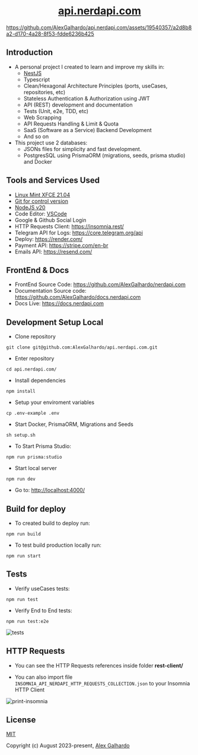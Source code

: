 <div align="center">
 <h1 align="center"><a href="https://api.nerdapi.com/" target="_blank">api.nerdapi.com</a></h1>
</div>

<https://github.com/AlexGalhardo/api.nerdapi.com/assets/19540357/a2d8b8a2-d170-4a28-8f53-fdde6236b425>

## Introduction

* A personal project I created to learn and improve my skills in:
  * [NestJS](https://nestjs.com/)
  * Typescript
  * Clean/Hexagonal Architecture Principles (ports, useCases, repositories, etc)
  * Stateless Authentication & Authorization using JWT
  * API (REST) development and documentation
  * Tests (Unit, e2e, TDD, etc)
  * Web Scrapping
  * API Requests Handling & Limit & Quota
  * SaaS (Software as a Service) Backend Development
  * And so on
* This project use 2 databases:
  * JSONs files for simplicity and fast development.
  * PostgresSQL using PrismaORM (migrations, seeds, prisma studio) and Docker

## Tools and Services Used

* [Linux Mint XFCE 21.04](https://linuxmint.com/)
* [Git for control version](https://git-scm.com/)
* [NodeJS v20](https://nodejs.org/en)
* Code Editor: [VSCode](https://code.visualstudio.com/)
* Google & Github Social Login
* HTTP Requests Client: <https://insomnia.rest/>
* Telegram API for Logs: <https://core.telegram.org/api>
* Deploy: <https://render.com/>
* Payment API: <https://stripe.com/en-br>
* Emails API: <https://resend.com/>

## FrontEnd & Docs

* FrontEnd Source Code: <https://github.com/AlexGalhardo/nerdapi.com>
* Documentation Source code: <https://github.com/AlexGalhardo/docs.nerdapi.com>
* Docs Live: <https://docs.nerdapi.com>

## Development Setup Local

* Clone repository

<!---->

```
git clone git@github.com:AlexGalhardo/api.nerdapi.com.git
```

* Enter repository

<!---->

```
cd api.nerdapi.com/
```

* Install dependencies

<!---->

```
npm install
```

* Setup your enviroment variables

<!---->

```
cp .env-example .env
```

* Start Docker, PrismaORM, Migrations and Seeds

<!---->

```
sh setup.sh
```

* To Start Prisma Studio:

<!---->

```
npm run prisma:studio
```

* Start local server

<!---->

```
npm run dev
```

* Go to: <http://localhost:4000/>

## Build for deploy

* To created build to deploy run:

<!---->

```
npm run build
```

* To test build production locally run:

<!---->

```
npm run start
```

## Tests

* Verify useCases tests:

<!---->

```
npm run test
```

* Verify End to End tests:

<!---->

```
npm run test:e2e
```

![tests](https://github.com/AlexGalhardo/api.nerdapi.com/assets/19540357/f427f0ae-521c-4400-adc9-985a15621c9b)


## HTTP Requests

* You can see the HTTP Requests references inside folder **rest-client/**

* You can also import file `INSOMNIA_API_NERDAPI_HTTP_REQUESTS_COLLECTION.json` to your Insomnia HTTP Client

![print-insomnia](https://github.com/AlexGalhardo/api.nerdapi.com/assets/19540357/286e1688-bae2-431f-83fb-bcfa6db045fd)

## License

[MIT](http://opensource.org/licenses/MIT)

Copyright (c) August 2023-present, [Alex Galhardo](https://github.com/AlexGalhardo)
